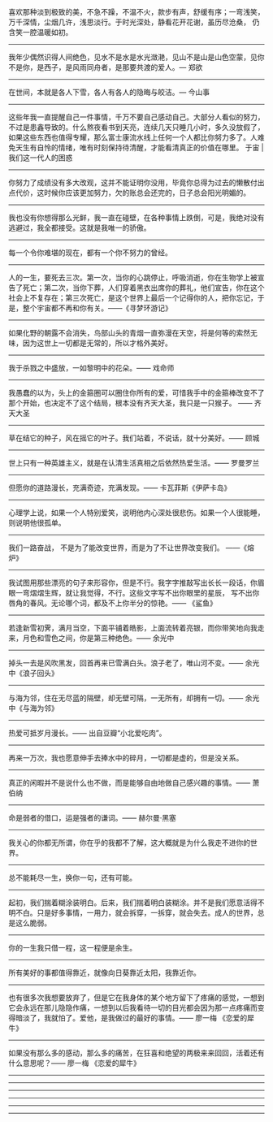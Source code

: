 喜欢那种淡到极致的美，不急不躁，不温不火，款步有声，舒缓有序；一弯浅笑，万千深情，尘烟几许，浅思淡行。于时光深处，静看花开花谢，虽历尽沧桑，
仍含笑一腔温暖如初。

------

我年少偶然识得人间绝色，见水不是水是水光潋滟，见山不是山是山色空蒙，见你不是你，是西子，是风雨同舟者，是那要共渡的爱人。— 郑欲

------

在世间，本就是各人下雪，各人有各人的隐晦与皎洁。— 今山事

------

这些年我一直提醒自己一件事情，千万不要自己感动自己。大部分人看似的努力，不过是患鑫导致的。什么熬夜看书到天亮，连续几天只睡几小时，多久没放假了，
如果这些东西也值得专耀，那么富士康流水线上任何一个人都比你努力多了。人难免天生有自怜的情绪，唯有时刻保持待清醒，才能看清真正的价值在哪里。 于宙 | 我们这一代人的困惑

------

你努力了成绩没有多大改观，这并不能证明你没用，毕竟你总得为过去的懒散付出点代价，这时候你应该更加努力，欠的账总会还完的，日子总会阳光明媚的。

------

我也没有你想得那么光鲜，我一直在碰壁，在各种事情上跌倒，可是，我绝对没有逃避过，我全都接受。这就是我唯一的骄傲。

------

每一个令你难堪的现在，都有一个你不努力的曾经。

------

人的一生，要死去三次。第一次，当你的心跳停止，呼吸消逝，你在生物学上被宣告了死亡；第二次，当你下葬，人们穿着黑衣出席你的葬礼，他们宣告，你在这个社会上不复存在；第三次死亡，是这个世界上最后一个记得你的人，把你忘记，于是，整个宇宙都不再和你有关。——《寻梦环游记》

------

如果化野的朝露不会消失，鸟部山头的青烟一直弥漫在天空，将是何等的索然无味，因为这世上一切都是无常的，所以才格外美好。

------

我于杀戮之中盛放，一如黎明中的花朵。—— 戏命师

------

我愚蠢的以为，头上的金箍圈可以圈住你所有的爱，可惜我手中的金箍棒改变不了那个开始，也决定不了这个结局，根本没有齐天大圣，我只是一只猴子。
—— 齐天大圣

------

草在结它的种子，风在摇它的叶子。我们站着，不说话，就十分美好。—— 顾城

------

世上只有一种英雄主义，就是在认清生活真相之后依然热爱生活。—— 罗曼罗兰

------

但愿你的道路漫长，充满奇迹，充满发现。—— 卡瓦菲斯《伊萨卡岛》

------

心理学上说，如果一个人特别爱笑，说明他内心深处很悲伤。如果一个人很能睡，则说明他很孤单。

------

我们一路奋战， 不是为了能改变世界，而是为了不让世界改变我们。 ——《熔炉》

------

我试图用那些漂亮的句子来形容你，但是不行。我字字推敲写出长长一段话，你眉眼一弯熠熠生辉，就让我觉得，不行。这些文字写不出你眼里的星辰，
写不出你唇角的春风。无论哪个词，都及不上你半分的惊艳。—— 《鲨鱼》

------

若逢新雪初霁，满月当空，下面平铺着皓影，上面流转着亮银，而你带笑地向我走来，月色和雪色之间，你是第三种绝色。—— 余光中

------

掉头一去是风吹黑发，回首再来已雪满白头。浪子老了，唯山河不变。—— 余光中《浪子回头》

------

与海为邻，住在无尽蓝的隔壁，却无壁可隔，一无所有，却拥有一切。—— 余光中《与海为邻》

------

热爱可抵岁月漫长。—— 出自豆瓣“小北爱吃肉”。

------

再来一万次，我也愿意伸手去捧水中的碎月，一切都是虚的，但是没关系。

------

真正的闲暇并不是说什么也不做，而是能够自由地做自己感兴趣的事情。—— 萧伯纳

------

命是弱者的借口，运是强者的谦词。—— 赫尔曼·黑塞

------

我关心的你都无所谓，你在乎的我都不了解，这大概就是为什么我走不进你的世界。

------

总不能耗尽一生，换你一句，还有可能。

------

起初，我们揣着糊涂装明白。后来，我们揣着明白装糊涂。并不是我们愿意活得不明不白。只是好多事情，一用力，就会拆穿，一拆穿，就会失去。成人的世界，总是这么脆弱。

------

你的一生我只借一程，这一程便是余生。

------

所有美好的事都值得靠近，就像向日葵靠近太阳，我靠近你。

------

也有很多次我想要放弃了，但是它在我身体的某个地方留下了疼痛的感觉，一想到它会永远在那儿隐隐作痛，一想到以后我看待一切的目光都会因为那一点疼痛而变得暗淡了，我就怕了。爱他，是我做过的最好的事情。—— 廖一梅 《恋爱的犀牛》

------

如果没有那么多的感动，那么多的痛苦，在狂喜和绝望的两极来来回回，活着还有什么意思呢？—— 廖一梅 《恋爱的犀牛》

------



------



------



------



------



------
